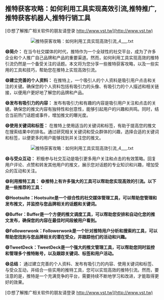## **推特获客攻略：如何利用工具实现高效引流,推特推广,推特获客机器人,推特行销工具**

[😍想了解推广相关软件的朋友请登录 http://www.vst.tw](http://www.vst.tw)

 <center><img src="https://vst.tw/MP4/tuiguang/png/6.png" alt="推特获客攻略：如何利用工具实现高效引流_4___.txt"></center>

**😄简介：**
在当今社交媒体的时代，推特作为一个全球性的社交平台，成为了许多企业和个人推广自己品牌和产品的重要渠道。然而，如何利用工具实现高效的推特引流仍然是一个备受关注的话题。本文将为您分享一些推特获客攻略，以及一些实用的工具和技巧，帮助您在推特上实现高效引流。

**😄建立完善的个人资料：**
在推特上，一个吸引人的个人资料是吸引用户点击和关注的关键。确保您的个人资料包括有吸引力的头像、有吸引力的个人描述和相关链接，以便用户更好地了解您的品牌和产品。

**😄发布有吸引力的内容：**
发布有吸引力和有趣的内容是吸引用户关注和点击的关键。确保您的推文内容有独特性和创意性，能够引起用户的兴趣和共鸣。同时，结合当前热门话题或事件，增加推文的曝光度。

**😄使用关键词和标签：**
在推特上使用适当的关键词和标签，有助于提高您的推文在搜索结果中的排名。通过研究相关关键词和受众群体的兴趣，选择合适的关键词和标签，以便更多的用户能够找到并关注您的推文。

 <center><img src="https://vst.tw/MP4/tuiguang/png/1.png" alt="推特获客攻略：如何利用工具实现高效引流_4___.txt"></center>

**😄与受众互动：**
积极参与社交互动是吸引更多用户关注和点击的有效策略。回复用户评论、点赞和转发其他用户的推文，展示您对话题的专业知识和兴趣，增加受众的互动和关注。

**😄利用推特工具：**
**😄推特上有许多强大的工具可以帮助您实现高效的引流。以下是一些推荐的工具：**

**😄Hootsuite：Hootsuite是一个综合性的社交媒体管理工具，可以帮助您管理和发布推文，并监控与您品牌相关的话题和关键词。**

**😄Buffer：Buffer是一个方便的推文调度工具，可以帮助您安排和自动化您的推文发布，确保您的内容在最佳时间段被用户看到。**

**😄Followerwonk：Followerwonk是一个针对推特用户分析和搜索的工具，可以帮助您找到与您品牌相关的潜在受众，并跟踪他们的活动和兴趣。**

**😄TweetDeck：TweetDeck是一个强大的推文管理工具，可以帮助您同时监控和管理多个推特账号，以及跟踪关键词、标签和用户活动。**

**😄总结：**
通过建立完善的个人资料、发布有吸引力的内容、使用关键词和标签、与受众互动，并结合一些实用的推特工具，您可以实现高效的推特引流。然而，要注意的是，推特是一个充满竞争的平台，需要持续不断地学习和改进，才能取得更好的效果。

[😍想了解推广相关软件的朋友请登录 http://www.vst.tw](http://www.vst.tw)



